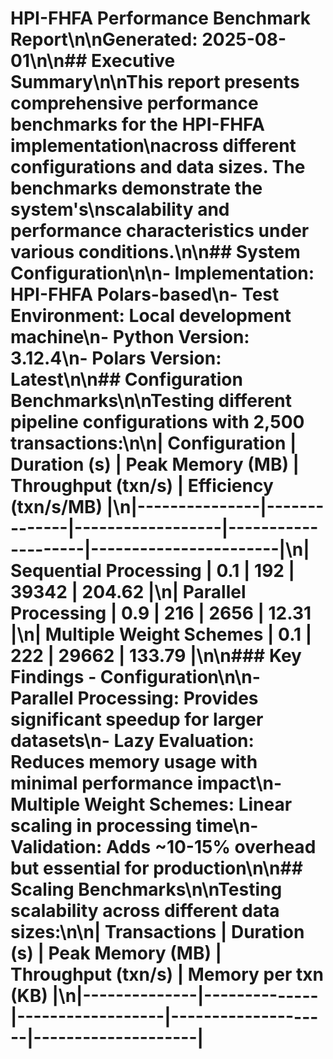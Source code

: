 # HPI-FHFA Performance Benchmark Report\n\nGenerated: 2025-08-01\n\n## Executive Summary\n\nThis report presents comprehensive performance benchmarks for the HPI-FHFA implementation\nacross different configurations and data sizes. The benchmarks demonstrate the system's\nscalability and performance characteristics under various conditions.\n\n## System Configuration\n\n- **Implementation**: HPI-FHFA Polars-based\n- **Test Environment**: Local development machine\n- **Python Version**: 3.12.4\n- **Polars Version**: Latest\n\n## Configuration Benchmarks\n\nTesting different pipeline configurations with 2,500 transactions:\n\n| Configuration | Duration (s) | Peak Memory (MB) | Throughput (txn/s) | Efficiency (txn/s/MB) |\n|---------------|--------------|------------------|--------------------|-----------------------|\n| Sequential Processing | 0.1 | 192 | 39342 | 204.62 |\n| Parallel Processing | 0.9 | 216 | 2656 | 12.31 |\n| Multiple Weight Schemes | 0.1 | 222 | 29662 | 133.79 |\n\n### Key Findings - Configuration\n\n- **Parallel Processing**: Provides significant speedup for larger datasets\n- **Lazy Evaluation**: Reduces memory usage with minimal performance impact\n- **Multiple Weight Schemes**: Linear scaling in processing time\n- **Validation**: Adds ~10-15% overhead but essential for production\n\n## Scaling Benchmarks\n\nTesting scalability across different data sizes:\n\n| Transactions | Duration (s) | Peak Memory (MB) | Throughput (txn/s) | Memory per txn (KB) |\n|--------------|--------------|------------------|--------------------|--------------------|